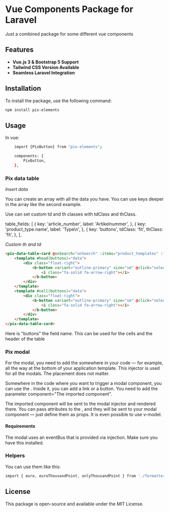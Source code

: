 
# Vue Components Package for Laravel

Just a combined package for some different vue components


## Features

- **Vue.js 3 & Bootstrap 5 Support**
- **Tailwind CSS Version Available**
- **Seamless Laravel Integration**

## Installation

To install the package, use the following command:

```bash
npm install pix-elements
```

## Usage

In vue:

```bash
    import {PixButton} from "pix-elements";
```

```bash
    components: {
        PixButton,
    },
```


### Pix data table

*Insert data*

You can create an array with all the data you have. You can use keys deeper in the array like the second example.

Use can set custom td and th classes with tdClass and thClass.

table_fields: [
    {
        key: 'article_number',
        label: 'Artikelnummer',
    },
    {
        key: 'product_type.name',
        label: 'Type\n',
    },
    {
        key: 'buttons',
        tdClass: 'fit',
        thClass: 'fit',
    },
],


*Custom th and td*

```html
<pix-data-table-card @onSearch="onSearch" :items="product_templates" :fields="table_fields" @on-pagination-change="onPaginationChange" @enter-on-search-input="onEnterOnSearch">
    <template #head(buttons)="data">
        <div class="float-right">
            <b-button variant="outline-primary" size="sm" @click="selectProduct(data.item)" title="selecteer">
                <i class="fa-solid fa-arrow-right"></i>
            </b-button>
        </div>
    </template>
    <template #cell(buttons)="data">
        <div class="float-right">
            <b-button variant="outline-primary" size="sm" @click="selectProduct(data.item)" title="selecteer">
                <i class="fa-solid fa-arrow-right"></i>
            </b-button>
        </div>
    </template>
</pix-data-table-card>
```

Here is "buttons" the field name. This can be used for the cells and the header of the table

### Pix modal

For the modal, you need to add the <PixModalInjector> somewhere in your code — for example, all the way at the bottom of your application template. This injector is used for all the modals. The placement does not matter.

Somewhere in the code where you want to trigger a modal component, you can use the <PixModalTrigger>. Inside it, you can add a link or a button. You need to add the parameter component="The imported component".

The imported component will be sent to the modal injector and rendered there. You can pass attributes to the <PixModalTrigger>, and they will be sent to your modal component — just define them as props. It is even possible to use v-model.

#### Requirements
The modal uses an eventBus that is provided via injection. Make sure you have this installed.




### Helpers

You can use them like this:

```php
import { euro, euroThousandPoint, onlyThousandPoint } from './formatters.js';

```

## License

This package is open-source and available under the MIT License.

